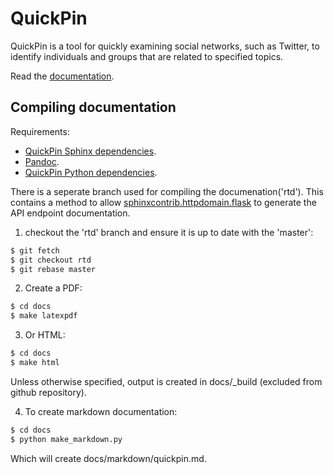 # QuickPin
QuickPin is a tool for quickly examining social networks, such as Twitter, to identify individuals and groups that are related to specified topics.

Read the [documentation](docs/markdown/quickpin.md).


## Compiling documentation
Requirements:

* [QuickPin Sphinx dependencies](docs/markdown/quickpin.md#id5).
* [Pandoc](http://pandoc.org/installing.html).
* [QuickPin Python dependencies](install/python-dependencies.txt).

There is a seperate branch used for compiling the documenation('rtd'). This contains a method to allow [sphinxcontrib.httpdomain.flask](http://pythonhosted.org/sphinxcontrib-httpdomain) to generate the API endpoint documentation.

1. checkout the 'rtd' branch and ensure it is up to date with the 'master':

```bash
$ git fetch
$ git checkout rtd
$ git rebase master
```

2. Create a PDF:

```bash
$ cd docs 
$ make latexpdf
```

3. Or HTML:
```bash
$ cd docs 
$ make html
```

Unless otherwise specified, output is created in docs/_build (excluded from github repository).

4. To create markdown documentation:

```bash
$ cd docs 
$ python make_markdown.py
```

Which will create docs/markdown/quickpin.md.

